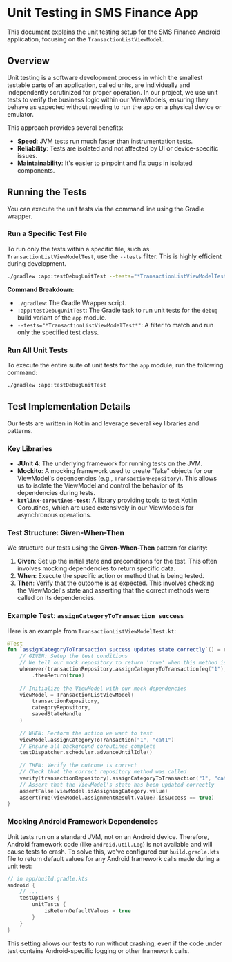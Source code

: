 # Unit Testing in SMS Finance App

This document explains the unit testing setup for the SMS Finance Android application, focusing on the `TransactionListViewModel`.

## Overview

Unit testing is a software development process in which the smallest testable parts of an application, called units, are individually and independently scrutinized for proper operation. In our project, we use unit tests to verify the business logic within our ViewModels, ensuring they behave as expected without needing to run the app on a physical device or emulator.

This approach provides several benefits:
- **Speed**: JVM tests run much faster than instrumentation tests.
- **Reliability**: Tests are isolated and not affected by UI or device-specific issues.
- **Maintainability**: It's easier to pinpoint and fix bugs in isolated components.

## Running the Tests

You can execute the unit tests via the command line using the Gradle wrapper.

### Run a Specific Test File

To run only the tests within a specific file, such as `TransactionListViewModelTest`, use the `--tests` filter. This is highly efficient during development.

```bash
./gradlew :app:testDebugUnitTest --tests="*TransactionListViewModelTest*"
```

**Command Breakdown:**
- `./gradlew`: The Gradle Wrapper script.
- `:app:testDebugUnitTest`: The Gradle task to run unit tests for the `debug` build variant of the `app` module.
- `--tests="*TransactionListViewModelTest*"`: A filter to match and run only the specified test class.

### Run All Unit Tests

To execute the entire suite of unit tests for the `app` module, run the following command:

```bash
./gradlew :app:testDebugUnitTest
```

## Test Implementation Details

Our tests are written in Kotlin and leverage several key libraries and patterns.

### Key Libraries

- **JUnit 4**: The underlying framework for running tests on the JVM.
- **Mockito**: A mocking framework used to create "fake" objects for our ViewModel's dependencies (e.g., `TransactionRepository`). This allows us to isolate the ViewModel and control the behavior of its dependencies during tests.
- **`kotlinx-coroutines-test`**: A library providing tools to test Kotlin Coroutines, which are used extensively in our ViewModels for asynchronous operations.

### Test Structure: Given-When-Then

We structure our tests using the **Given-When-Then** pattern for clarity:

1.  **Given**: Set up the initial state and preconditions for the test. This often involves mocking dependencies to return specific data.
2.  **When**: Execute the specific action or method that is being tested.
3.  **Then**: Verify that the outcome is as expected. This involves checking the ViewModel's state and asserting that the correct methods were called on its dependencies.

### Example Test: `assignCategoryToTransaction success`

Here is an example from `TransactionListViewModelTest.kt`:

```kotlin
@Test
fun `assignCategoryToTransaction success updates state correctly`() = runTest {
    // GIVEN: Setup the test conditions
    // We tell our mock repository to return 'true' when this method is called
    whenever(transactionRepository.assignCategoryToTransaction(eq("1"), eq("cat1")))
        .thenReturn(true)
    
    // Initialize the ViewModel with our mock dependencies
    viewModel = TransactionListViewModel(
        transactionRepository,
        categoryRepository,
        savedStateHandle
    )
    
    // WHEN: Perform the action we want to test
    viewModel.assignCategoryToTransaction("1", "cat1")
    // Ensure all background coroutines complete
    testDispatcher.scheduler.advanceUntilIdle()
    
    // THEN: Verify the outcome is correct
    // Check that the correct repository method was called
    verify(transactionRepository).assignCategoryToTransaction("1", "cat1")
    // Assert that the ViewModel's state has been updated correctly
    assertFalse(viewModel.isAssigningCategory.value)
    assertTrue(viewModel.assignmentResult.value?.isSuccess == true)
}
```

### Mocking Android Framework Dependencies

Unit tests run on a standard JVM, not on an Android device. Therefore, Android framework code (like `android.util.Log`) is not available and will cause tests to crash. To solve this, we've configured our `build.gradle.kts` file to return default values for any Android framework calls made during a unit test:

```kotlin
// in app/build.gradle.kts
android {
    // ...
    testOptions {
        unitTests {
            isReturnDefaultValues = true
        }
    }
}
```

This setting allows our tests to run without crashing, even if the code under test contains Android-specific logging or other framework calls.
